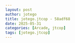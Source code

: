 ```yaml
---
layout: post
author: jotego
title: jotego.jtcop - 58adf68
date: 2025-05-31
categories: [Arcade, jtcop]
tags: [jotego.jtcop]
---
```


